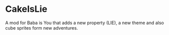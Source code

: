 # CakeIsLie
 A mod for Baba is You that adds a new property (LIE), a new theme and also cube sprites form new adventures.
